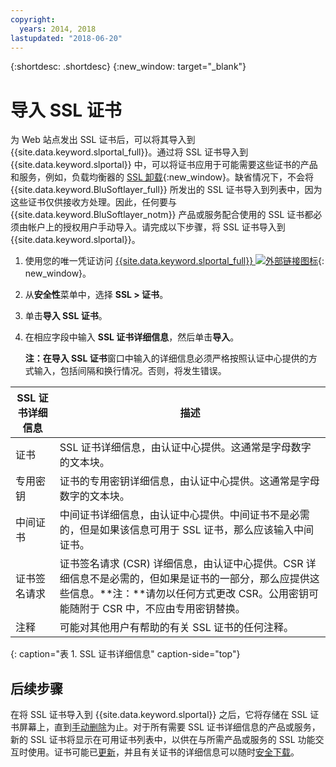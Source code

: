 ```yaml
---
copyright:
  years: 2014, 2018
lastupdated: "2018-06-20"
---
```


{:shortdesc: .shortdesc}
{:new_window: target="_blank"}

# 导入 SSL 证书

为 Web 站点发出 SSL 证书后，可以将其导入到 {{site.data.keyword.slportal_full}}。通过将 SSL 证书导入到 {{site.data.keyword.slportal}} 中，可以将证书应用于可能需要这些证书的产品和服务，例如，负载均衡器的 [SSL 卸载](/docs/infrastructure/local-load-balancer/configure-ssl-offloading-load-balancer.html){:new_window}。缺省情况下，不会将 {{site.data.keyword.BluSoftlayer_full}} 所发出的 SSL 证书导入到列表中，因为这些证书仅供接收方处理。因此，任何要与 {{site.data.keyword.BluSoftlayer_notm}} 产品或服务配合使用的 SSL 证书都必须由帐户上的授权用户手动导入。请完成以下步骤，将 SSL 证书导入到 {{site.data.keyword.slportal}}。

1. 使用您的唯一凭证访问 [{{site.data.keyword.slportal_full}} ![外部链接图标](../../icons/launch-glyph.svg "外部链接图标")](https://control.softlayer.com/){: new_window}。
2. 从**安全性**菜单中，选择 **SSL > 证书**。
3. 单击**导入 SSL 证书**。
4. 在相应字段中输入 **SSL 证书详细信息**，然后单击**导入**。

   **注：**在**导入 SSL 证书**窗口中输入的详细信息必须严格按照认证中心提供的方式输入，包括间隔和换行情况。否则，将发生错误。

| SSL 证书详细信息     | 描述 |
| --------------------------- | ----------- |
|证书|SSL 证书详细信息，由认证中心提供。这通常是字母数字的文本块。|
|专用密钥|证书的专用密钥详细信息，由认证中心提供。这通常是字母数字的文本块。|
|中间证书|中间证书详细信息，由认证中心提供。中间证书不是必需的，但是如果该信息可用于 SSL 证书，那么应该输入中间证书。|
|证书签名请求|证书签名请求 (CSR) 详细信息，由认证中心提供。CSR 详细信息不是必需的，但如果是证书的一部分，那么应提供这些信息。**注：**请勿以任何方式更改 CSR。公用密钥可能随附于 CSR 中，不应由专用密钥替换。|
|注释|可能对其他用户有帮助的有关 SSL 证书的任何注释。|
{: caption="表 1. SSL 证书详细信息" caption-side="top"}

## 后续步骤

在将 SSL 证书导入到 {{site.data.keyword.slportal}} 之后，它将存储在 SSL 证书屏幕上，直到[手动删除](delete-ssl-certificate.html)为止。对于所有需要 SSL 证书详细信息的产品或服务，新的 SSL 证书将显示在可用证书列表中，以供在与所需产品或服务的 SSL 功能交互时使用。证书可能已[更新](view-and-update-ssl-certificate.html)，并且有关证书的详细信息可以随时[安全下载](download-ssl-certificate-details.html)。

